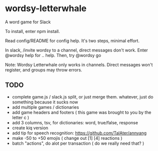 # wordsy-letterwhale
A word game for Slack

To install, enter npm install.

Read config/README for config help. It's two steps, minimal effort.

In slack, /invite wordsy to a channel, direct messages don't work. Enter @wordsy help for .. help. Then, try @wordsy go

Note: Wordsy Letterwhale only works in channels. Direct messages won't register, and groups may throw errors.

## TODO
 * complete game.js / slack.js split, or just merge them. whatever, just do something because it sucks now
 * add multiple games / dictionaries
 * add game headers and footers ( this game was brought to you by the letter c )
 * add 3 columns, tsv, for dictionaries: word, true/false, response
 * create kiq version
 * add tip for speech recognition: https://github.com/TalAter/annyang
 * make -50 to +50 emojis ( change out [1] [4] reactions )
 * batch "actions", do alot per transaction ( do we really need that? )


